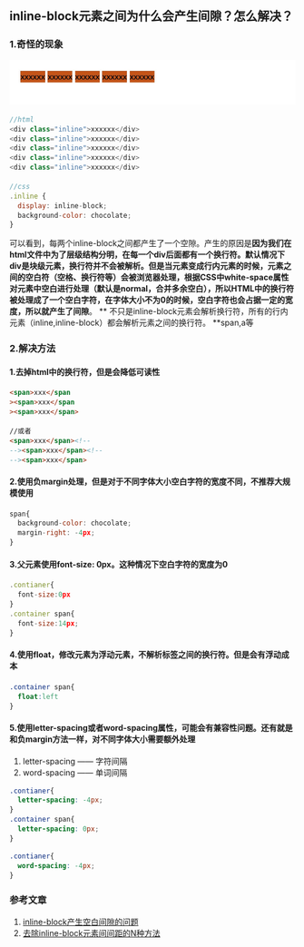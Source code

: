 ## inline-block元素之间为什么会产生间隙？怎么解决？
### 1.奇怪的现象
![inlineblockblank01.jpg](./images/inlineblockblank01.jpg)

```js
//html
<div class="inline">xxxxxx</div>
<div class="inline">xxxxxx</div>
<div class="inline">xxxxxx</div>
<div class="inline">xxxxxx</div>
<div class="inline">xxxxxx</div>

//css
.inline {
  display: inline-block;
  background-color: chocolate;
}
```  
可以看到，每两个inline-block之间都产生了一个空隙。产生的原因是**因为我们在html文件中为了层级结构分明，在每一个div后面都有一个换行符。默认情况下div是块级元素，换行符并不会被解析。但是当元素变成行内元素的时候，元素之间的空白符（空格、换行符等）会被浏览器处理，根据CSS中white-space属性对元素中空白进行处理（默认是normal，合并多余空白），所以HTML中的换行符被处理成了一个空白字符，在字体大小不为0的时候，空白字符也会占据一定的宽度，所以就产生了间隙**。
**
不只是inline-block元素会解析换行符，所有的行内元素（inline,inline-block）都会解析元素之间的换行符。 **span,a等

### 2.解决方法
#### 1.去掉html中的换行符，但是会降低可读性
```html
<span>xxx</span
><span>xxx</span
><span>xxx</span>

//或者
<span>xxx</span><!--
--><span>xxx</span><!--
--><span>xxx</span>
```  

#### 2.使用负margin处理，但是对于不同字体大小空白字符的宽度不同，不推荐大规模使用
```js
span{
  background-color: chocolate;
  margin-right: -4px;
}
```  


#### 3.父元素使用font-size: 0px。这种情况下空白字符的宽度为0
```js
.contianer{
  font-size:0px
}
.container span{
  font-size:14px;
}
```  

#### 4.使用float，修改元素为浮动元素，不解析标签之间的换行符。但是会有浮动成本

```css
.container span{
  float:left
}
```  

#### 5.使用letter-spacing或者word-spacing属性，可能会有兼容性问题。还有就是和负margin方法一样，对不同字体大小需要额外处理

1. letter-spacing —— 字符间隔
2. word-spacing —— 单词间隔

```css
.contianer{
  letter-spacing: -4px;
}
.container span{
  letter-spacing: 0px;
}
```  

```css
.contianer{
  word-spacing: -4px;
}
```  

### 参考文章
1. [inline-block产生空白间隙的问题](https://www.cnblogs.com/erduyang/p/5341953.html)
2. [去除inline-block元素间间距的N种方法](https://www.zhangxinxu.com/wordpress/2012/04/inline-block-space-remove-%E5%8E%BB%E9%99%A4%E9%97%B4%E8%B7%9D/)












